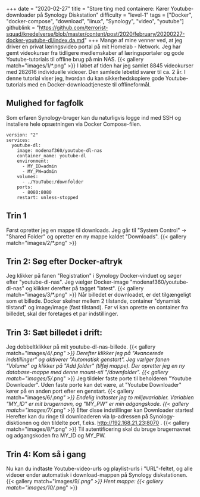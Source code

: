 +++
date = "2020-02-27"
title = "Store ting med containere: Kører Youtube-downloader på Synology Diskstation"
difficulty = "level-1"
tags = ["Docker", "docker-compose", "download", "linux", "Synology", "video", "youtube"]
githublink = "https://github.com/terrorist-squad/knedelverse/blob/master/content/post/2020/february/20200227-docker-youtube-dl/index.da.md"
+++
Mange af mine venner ved, at jeg driver en privat læringsvideo portal på mit Homelab - Network. Jeg har gemt videokurser fra tidligere medlemskaber af læringsportaler og gode Youtube-tutorials til offline brug på min NAS.
{{< gallery match="images/1/*.png" >}}
I løbet af tiden har jeg samlet 8845 videokurser med 282616 individuelle videoer. Den samlede løbetid svarer til ca. 2 år. I denne tutorial viser jeg, hvordan du kan sikkerhedskopiere gode Youtube-tutorials med en Docker-downloadtjeneste til offlineformål.
## Mulighed for fagfolk
Som erfaren Synology-bruger kan du naturligvis logge ind med SSH og installere hele opsætningen via Docker Compose-filen.
```
version: "2"
services:
  youtube-dl:
    image: modenaf360/youtube-dl-nas
    container_name: youtube-dl
    environment:
      - MY_ID=admin
      - MY_PW=admin
    volumes:
      - ./YouTube:/downfolder
    ports:
      - 8080:8080
    restart: unless-stopped

```

## Trin 1
Først opretter jeg en mappe til downloads. Jeg går til "System Control" -> "Shared Folder" og opretter en ny mappe kaldet "Downloads".
{{< gallery match="images/2/*.png" >}}

## Trin 2: Søg efter Docker-aftryk
Jeg klikker på fanen "Registration" i Synology Docker-vinduet og søger efter "youtube-dl-nas". Jeg vælger Docker-image "modenaf360/youtube-dl-nas" og klikker derefter på tagget "latest".
{{< gallery match="images/3/*.png" >}}
Når billedet er downloadet, er det tilgængeligt som et billede. Docker skelner mellem 2 tilstande, container "dynamisk tilstand" og image/image (fast tilstand). Før vi kan oprette en container fra billedet, skal der foretages et par indstillinger.
## Trin 3: Sæt billedet i drift:
Jeg dobbeltklikker på mit youtube-dl-nas-billede.
{{< gallery match="images/4/*.png" >}}
Derefter klikker jeg på "Avancerede indstillinger" og aktiverer "Automatisk genstart". Jeg vælger fanen "Volume" og klikker på "Add folder" (tilføj mappe). Der opretter jeg en ny database-mappe med denne mount-sti "/downfolder".
{{< gallery match="images/5/*.png" >}}
Jeg tildeler faste porte til beholderen "Youtube Downloader". Uden faste porte kan det være, at "Youtube Downloader" kører på en anden port efter en genstart.
{{< gallery match="images/6/*.png" >}}
Endelig indtaster jeg to miljøvariabler. Variablen "MY_ID" er mit brugernavn, og "MY_PW" er min adgangskode.
{{< gallery match="images/7/*.png" >}}
Efter disse indstillinger kan Downloader startes! Herefter kan du ringe til downloaderen via Ip-adressen på Synology-disktionen og den tildelte port, f.eks. http://192.168.21.23:8070 .
{{< gallery match="images/8/*.png" >}}
Til autentificering skal du bruge brugernavnet og adgangskoden fra MY_ID og MY_PW.
## Trin 4: Kom så i gang
Nu kan du indtaste Youtube-video-urls og playlist-urls i "URL"-feltet, og alle videoer ender automatisk i download-mappen på Synology diskstationen.
{{< gallery match="images/9/*.png" >}}
Hent mappe:
{{< gallery match="images/10/*.png" >}}